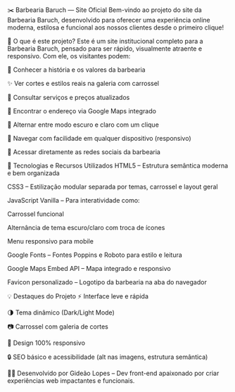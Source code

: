 ✂️ Barbearia Baruch — Site Oficial
Bem-vindo ao projeto do site da Barbearia Baruch, desenvolvido para oferecer uma experiência online moderna, estilosa e funcional aos nossos clientes desde o primeiro clique!

🚀 O que é este projeto?
Este é um site institucional completo para a Barbearia Baruch, pensado para ser rápido, visualmente atraente e responsivo. Com ele, os visitantes podem:

📌 Conhecer a história e os valores da barbearia

✨ Ver cortes e estilos reais na galeria com carrossel

💈 Consultar serviços e preços atualizados

📍 Encontrar o endereço via Google Maps integrado

🌙 Alternar entre modo escuro e claro com um clique

📱 Navegar com facilidade em qualquer dispositivo (responsivo)

🔗 Acessar diretamente as redes sociais da barbearia

🧰 Tecnologias e Recursos Utilizados
HTML5 – Estrutura semântica moderna e bem organizada

CSS3 – Estilização modular separada por temas, carrossel e layout geral

JavaScript Vanilla – Para interatividade como:

Carrossel funcional

Alternância de tema escuro/claro com troca de ícones

Menu responsivo para mobile

Google Fonts – Fontes Poppins e Roboto para estilo e leitura

Google Maps Embed API – Mapa integrado e responsivo

Favicon personalizado – Logotipo da barbearia na aba do navegador

💡 Destaques do Projeto
⚡ Interface leve e rápida

🌗 Tema dinâmico (Dark/Light Mode)

📷 Carrossel com galeria de cortes

📱 Design 100% responsivo

🔒 SEO básico e acessibilidade (alt nas imagens, estrutura semântica)

👨‍💻 Desenvolvido por
Gideão Lopes – Dev front-end apaixonado por criar experiências web impactantes e funcionais.





